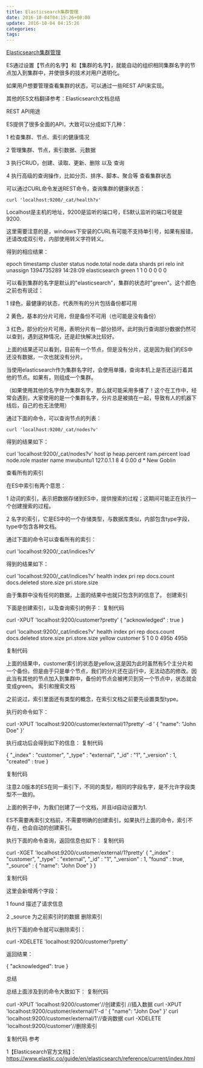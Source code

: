 ```yaml
---
title: Elasticsearch集群管理
date: 2016-10-04T04:15:26+08:00
update: 2016-10-04 04:15:26
categories:
tags:
---
```


[Elasticsearch集群管理](http://www.cnblogs.com/xing901022/p/4957543.html)

   ES通过设置【节点的名字】和【集群的名字】，就能自动的组织相同集群名字的节点加入到集群中，并使很多的技术对用户透明化。

   如果用户想要管理查看集群的状态，可以通过一些REST API来实现。

   其他的ES文档翻译参考：Elasticsearch文档总结

REST API用途

ES提供了很多全面的API，大致可以分成如下几种：

1 检查集群、节点、索引的健康情况

2 管理集群、节点，索引数据、元数据

3 执行CRUD，创建、读取、更新、删除 以及 查询

4 执行高级的查询操作，比如分页、排序、脚本、聚合等
查看集群状态

可以通过CURL命令发送REST命令，查询集群的健康状态：

`curl 'localhost:9200/_cat/health?v'`

Localhost是主机的地址，9200是监听的端口号，ES默认监听的端口号就是9200.

这里需要注意的是，windows下安装的CURL有可能不支持单引号，如果有报错，还请改成双引号，内部使用转义字符转义。

得到的相应结果：

epoch      timestamp cluster       status node.total node.data shards pri relo init unassign
1394735289 14:28:09  elasticsearch green           1         1      0   0    0    0        0

可以看到集群的名字是默认的"elasticsearch"，集群的状态时"green"。这个颜色之前也有说过：

1 绿色，最健康的状态，代表所有的分片包括备份都可用

2 黄色，基本的分片可用，但是备份不可用（也可能是没有备份）

3 红色，部分的分片可用，表明分片有一部分损坏。此时执行查询部分数据仍然可以查到，遇到这种情况，还是赶快解决比较好。

上面的结果还可以看到，目前有一个节点，但是没有分片，这是因为我们的ES中还没有数据，一次也就没有分片。



当使用elasticsearch作为集群名字时，会使用单播，查询本机上是否还运行着其他的节点。如果有，则组成一个集群。

（如果使用其他的名字作为集群名字，那么就可能采用多播了！这个在工作中，经常会遇到，大家使用的是一个集群名字，分片总是被搞在一起，导致有人的机器下线后，自己的也无法使用）



通过下面的命令，可以查询节点的列表：

`curl 'localhost:9200/_cat/nodes?v'`

得到的结果如下：

curl 'localhost:9200/_cat/nodes?v'
host         ip        heap.percent ram.percent load node.role master name
mwubuntu1    127.0.1.1            8           4 0.00 d         *      New Goblin

查看所有的索引

在ES中索引有两个意思：

1 动词的索引，表示把数据存储到ES中，提供搜索的过程；这期间可能正在执行一个创建搜索的过程。

2 名字的索引，它是ES中的一个存储类型，与数据库类似，内部包含type字段，type中包含各种文档。

通过下面的命令可以查看所有的索引：

curl 'localhost:9200/_cat/indices?v'

得到的结果如下：

curl 'localhost:9200/_cat/indices?v'
health index pri rep docs.count docs.deleted store.size pri.store.size

由于集群中没有任何的数据，上面的结果中也就只包含列的信息了。
创建索引

下面是创建索引，以及查询索引的例子：
复制代码

curl -XPUT 'localhost:9200/customer?pretty'
{
 "acknowledged" : true
}

curl 'localhost:9200/_cat/indices?v'
health index    pri rep docs.count docs.deleted store.size pri.store.size
yellow customer   5   1          0            0       495b           495b

复制代码

上面的结果中，customer索引的状态是yellow,这是因为此时虽然有5个主分片和一个备份。但是由于只是单个节点，我们的分片还在运行中，无法动态的修改。因此当有其他的节点加入到集群中，备份的节点会被拷贝到另一个节点中，状态就会变成green。
索引和搜索文档

之前说过，索引里面还有类型的概念，在索引文档之前要先设置类型type。

执行的命令如下：

curl -XPUT 'localhost:9200/customer/external/1?pretty' -d '
{
 "name": "John Doe"
}'

执行成功后会得到如下的信息：
复制代码

{
 "_index" : "customer",
 "_type" : "external",
 "_id" : "1",
 "_version" : 1,
 "created" : true
}

复制代码

注意2.0版本的ES在同一索引下，不同的类型，相同的字段名字，是不允许字段类型不一致的。

上面的例子中，为我们创建了一个文档，并且id自动设置为1.

ES不需要再索引文档前，不需要明确的创建索引，如果执行上面的命令，索引不存在，也会自动的创建索引。

执行下面的命令查询，返回信息也如下：
复制代码

curl -XGET 'localhost:9200/customer/external/1?pretty'
{
 "_index" : "customer",
 "_type" : "external",
 "_id" : "1",
 "_version" : 1,
 "found" : true, "_source" : { "name": "John Doe" }
}

复制代码

这里会新增两个字段：

1 found 描述了请求信息

2 _source 为之前索引时的数据
删除索引

执行下面的命令就可以删除索引：

curl -XDELETE 'localhost:9200/customer?pretty'

返回结果：

{
   "acknowledged": true
}

总结

总结上面涉及到的命令大致如下：
复制代码

curl -XPUT 'localhost:9200/customer'//创建索引
//插入数据
curl -XPUT 'localhost:9200/customer/external/1'-d '
{
 "name": "John Doe"
}'
curl 'localhost:9200/customer/external/1'//查询数据
curl -XDELETE 'localhost:9200/customer'//删除索引

复制代码
参考

1【Elasticsearch官方文档】：https://www.elastic.co/guide/en/elasticsearch/reference/current/index.html
